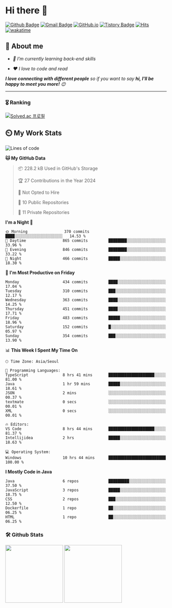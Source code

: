 # Hi there 👋
[![Github Badge](https://img.shields.io/badge/-uiw6unoh-grey?style=flat&logo=github&logoColor=white&link=https://github.com/uiw6unoh/)](https://www.github.com/uiw6unoh/) 
[![Gmail Badge](https://img.shields.io/badge/-uiw6unoh@naver.com-c14438?style=flat&logo=Gmail&logoColor=white&link=mailto:uiw6unoh@naver.com)](mailto:uiw6unoh@naver.com) 
[![GitHub.io](https://img.shields.io/badge/GitHub.io-orange?style=flat&logoColor=white)](https://uiw6unoh.github.io/)
[![Tistory Badge](https://img.shields.io/badge/Tech%20Blog-yellow?style=flat&logoColor=white)](https://#/)
[![Hits](https://hits.seeyoufarm.com/api/count/incr/badge.svg?url=https%3A%2F%2Fgithub.com%2Fuiw6unoh&count_bg=%2379C83D&title_bg=%23555555&icon=&icon_color=%23E7E7E7&title=hits&edge_flat=false)](https://hits.seeyoufarm.com)
[![wakatime](https://wakatime.com/badge/user/54252e40-b19e-45e1-9ec9-fb1c5a26c628.svg)](https://wakatime.com/@54252e40-b19e-45e1-9ec9-fb1c5a26c628)
<!-- [![Portfolio Badge](https://img.shields.io/badge/portfolio-web-blue?style=flat&link=https://github.com/uiw6unoh/)](https://github.com/uiw6unoh/)  -->

## 💬 About me
<em>
 
- 🌱 I’m currently learning back-end skills
 
- ❤️ I love to code and read
</em>

<em><b>I love connecting with different people</b> so if you want to say <b>hi, I'll be happy to meet you more!</b> 😊</em>

---
### 🎖️ Ranking
[![Solved.ac 프로필](http://mazassumnida.wtf/api/v2/generate_badge?boj=uiw6unoh)](https://www.acmicpc.net/user/uiw6unoh)

## ⏲️ My Work Stats
<!--[![uiw6unoh's wakatime stats](https://github-readme-stats.vercel.app/api/wakatime?username=uiw6unoh)]-->

<!--START_SECTION:waka-->
![Lines of code](https://img.shields.io/badge/From%20Hello%20World%20I%27ve%20Written-2.8%20million%20lines%20of%20code-blue)

**🐱 My GitHub Data** 

> 📦 228.2 kB Used in GitHub's Storage 
 > 
> 🏆 27 Contributions in the Year 2024
 > 
> 🚫 Not Opted to Hire
 > 
> 📜 10 Public Repositories 
 > 
> 🔑 11 Private Repositories 
 > 
**I'm a Night 🦉** 

```text
🌞 Morning                370 commits         ████░░░░░░░░░░░░░░░░░░░░░   14.53 % 
🌆 Daytime                865 commits         ████████░░░░░░░░░░░░░░░░░   33.96 % 
🌃 Evening                846 commits         ████████░░░░░░░░░░░░░░░░░   33.22 % 
🌙 Night                  466 commits         █████░░░░░░░░░░░░░░░░░░░░   18.30 % 
```
📅 **I'm Most Productive on Friday** 

```text
Monday                   434 commits         ████░░░░░░░░░░░░░░░░░░░░░   17.04 % 
Tuesday                  310 commits         ███░░░░░░░░░░░░░░░░░░░░░░   12.17 % 
Wednesday                363 commits         ████░░░░░░░░░░░░░░░░░░░░░   14.25 % 
Thursday                 451 commits         ████░░░░░░░░░░░░░░░░░░░░░   17.71 % 
Friday                   483 commits         █████░░░░░░░░░░░░░░░░░░░░   18.96 % 
Saturday                 152 commits         █░░░░░░░░░░░░░░░░░░░░░░░░   05.97 % 
Sunday                   354 commits         ███░░░░░░░░░░░░░░░░░░░░░░   13.90 % 
```


📊 **This Week I Spent My Time On** 

```text
🕑︎ Time Zone: Asia/Seoul

💬 Programming Languages: 
TypeScript               8 hrs 41 mins       ████████████████████░░░░░   81.00 % 
Java                     1 hr 59 mins        █████░░░░░░░░░░░░░░░░░░░░   18.61 % 
JSON                     2 mins              ░░░░░░░░░░░░░░░░░░░░░░░░░   00.37 % 
textmate                 0 secs              ░░░░░░░░░░░░░░░░░░░░░░░░░   00.01 % 
XML                      0 secs              ░░░░░░░░░░░░░░░░░░░░░░░░░   00.01 % 

🔥 Editors: 
VS Code                  8 hrs 44 mins       ████████████████████░░░░░   81.37 % 
Intellijidea             2 hrs               █████░░░░░░░░░░░░░░░░░░░░   18.63 % 

💻 Operating System: 
Windows                  10 hrs 44 mins      █████████████████████████   100.00 % 
```

**I Mostly Code in Java** 

```text
Java                     6 repos             █████████░░░░░░░░░░░░░░░░   37.50 % 
JavaScript               3 repos             █████░░░░░░░░░░░░░░░░░░░░   18.75 % 
CSS                      2 repos             ███░░░░░░░░░░░░░░░░░░░░░░   12.50 % 
Dockerfile               1 repo              ██░░░░░░░░░░░░░░░░░░░░░░░   06.25 % 
HTML                     1 repo              ██░░░░░░░░░░░░░░░░░░░░░░░   06.25 % 
```




<!--END_SECTION:waka-->

### 🛠️ Github Stats <br/>
<p>
  <img height="180em" src="https://github-readme-stats-git-masterrstaa-rickstaa.vercel.app/api?username=uiw6unoh&show_icons=true&include_all_commits=true">
  <img height="180em" src="https://github-readme-stats-git-masterrstaa-rickstaa.vercel.app/api/top-langs/?username=uiw6unoh&layout=compact">
</p>

